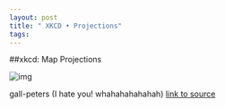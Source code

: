 ```yaml
---  
layout: post  
title: " XKCD • Projections"
tags:  
---  
```


##xkcd: Map Projections  

![img](http://imgs.xkcd.com/comics/map_projections.png)  

gall-peters (I hate you! whahahahahahah)
[link to source](http://xkcd.com/977/)  